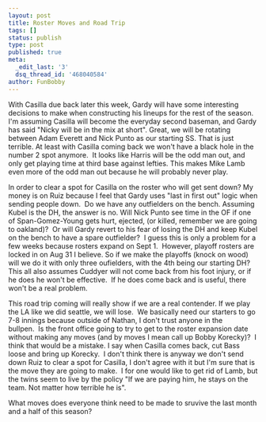 ```yaml
---
layout: post
title: Roster Moves and Road Trip
tags: []
status: publish
type: post
published: true
meta:
  _edit_last: '3'
  dsq_thread_id: '468040584'
author: FunBobby
---
```

With Casilla due back later this week, Gardy will have some interesting decisions to make when constructing his lineups for the rest of the season.  I'm assuming Casilla will become the everyday second baseman, and Gardy has said "Nicky will be in the mix at short". Great, we will be rotating between Adam Everett and Nick Punto as our starting SS. That is just terrible. At least with Casilla coming back we won't have a black hole in the number 2 spot anymore.  It looks like Harris will be the odd man out, and only get playing time at third base against lefties. This makes Mike Lamb even more of the odd man out because he will probably never play.

In order to clear a spot for Casilla on the roster who will get sent down? My money is on Ruiz because I feel that Gardy uses "last in first out" logic when sending people down.  Do we have any outfielders on the bench. Assuming Kubel is the DH, the answer is no. Will Nick Punto see time in the OF if one of Span-Gomez-Young gets hurt, ejected, (or killed, remember we are going to oakland)?  Or will Gardy revert to his fear of losing the DH and keep Kubel on the bench to have a spare outfielder?  I guess this is only a problem for a few weeks because rosters expand on Sept 1.  However, playoff rosters are locked in on Aug 31 I believe. So if we make the playoffs (knock on wood) will we do it with only three oufielders, with the 4th being our starting DH?  This all also assumes Cuddyer will not come back from his foot injury, or if he does he won't be effective.  If he does come back and is useful, there won't be a real problem. 

This road trip coming will really show if we are a real contender. If we play the LA like we did seattle, we will lose.  We basically need our starters to go 7-8 innings because outside of Nathan, I don't trust anyone in the bullpen.  Is the front office going to try to get to the roster expansion date without making any moves (and by moves I mean call up Bobby Korecky)?  I think that would be a mistake. I say when Casilla comes back, cut Bass loose and bring up Korecky.  I don't think there is anyway we don't send down Ruiz to clear a spot for Casilla, I don't agree with it but I'm sure that is the move they are going to make.  I for one would like to get rid of Lamb, but the twins seem to live by the policy "If we are paying him, he stays on the team. Not matter how terrible he is". 

What moves does everyone think need to be made to sruvive the last month and a half of this season?
